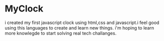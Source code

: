# MyClock
i created my first javascript clock using html,css and javascript.i feel good using this languages to create and learn new things.
i'm hoping to learn more knowlegde to start solving real tech challanges.
